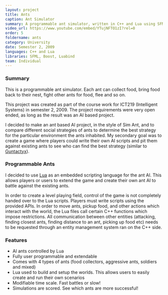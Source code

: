 ```yaml
---
layout: project
title: Ants
caption: Ant Simulator
summary: A programmable ant simulator, written in C++ and Lua using SFML
video_url: https://www.youtube.com/embed/YTujNFTO1zI?rel=0
order: 5
foldername: ants
category: University
date: Semester 2, 2009
languages: C++ and Lua
libraries: SFML, Boost, Luabind
team: Individual
---
```


### Summary

This is a programmable ant simulator. Each ant can collect food, bring food back to their nest, fight other ants for food, flee and so on.

This project was created as part of the course work for ICT219 (Intelligent Systems) in semester 2, 2009. The project requirements were very open ended, as long as the result was an AI based project.

I decided to make an ant based AI project, in the style of Sim Ant, and to compare different social strategies of ants to determine the best strategy for the particular environment the ants inhabited. My secondary goal was to create a game where players could write their own AI scripts and pit them against existing ants to see who can find the best strategy (similar to [Guntactyx](http://apocalyx.sourceforge.net/guntactyx/)).

### Programmable Ants

I decided to use [Lua](http://www.lua.org/) as an embedded scripting language for the ant AI. This allows players or users to extend the game and create their own ant AI to battle against the existing ants.

In order to create a level playing field, control of the game is not completely handed over to the Lua scripts. Players must write scripts using the provided APIs. In order to move ants, pickup food, and other actions which interact with the world, the Lua files call certain C++ functions which impose restrictions. All communication between other entities (attacking, finding closest ants, finding distance to an ant, picking up food etc) needs to be requested through an entity management system ran on the C++ side.

### Features

- AI ants controlled by Lua
- Fully user programmable and extendable
- Comes with 4 types of ants (food collectors, aggressive ants, soldiers and mixed)
- Lua used to build and setup the worlds. This allows users to easily create and run their own scenarios
- Modifiable time scale. Fast battles or slow!
- Simulations are scored. See which ants are more successful!
